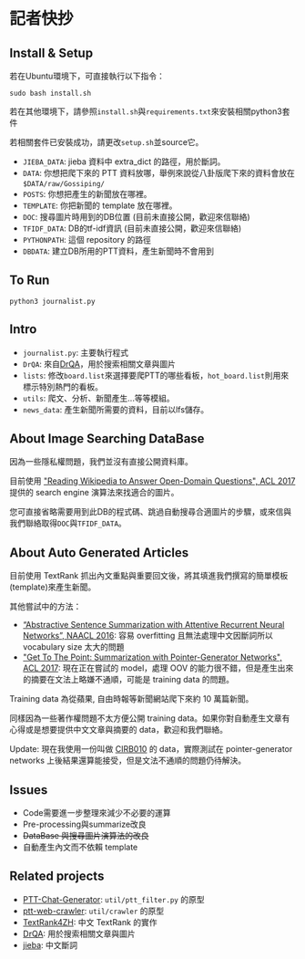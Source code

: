 # 記者快抄

## Install & Setup

若在Ubuntu環境下，可直接執行以下指令：

```
sudo bash install.sh
```

若在其他環境下，請參照`install.sh`與`requirements.txt`來安裝相關python3套件

若相關套件已安裝成功，請更改`setup.sh`並source它。

- `JIEBA_DATA`: jieba 資料中 extra_dict 的路徑，用於斷詞。
- `DATA`: 你想把爬下來的 PTT 資料放哪，舉例來說從八卦版爬下來的資料會放在 `$DATA/raw/Gossiping/`
- `POSTS`: 你想把產生的新聞放在哪裡。
- `TEMPLATE`: 你把新聞的 template 放在哪裡。
- `DOC`: 搜尋圖片時用到的DB位置 (目前未直接公開，歡迎來信聯絡)
- `TFIDF_DATA`: DB的tf-idf資訊 (目前未直接公開，歡迎來信聯絡)
- `PYTHONPATH`: 這個 repository 的路徑
- `DBDATA`: 建立DB所用的PTT資料，產生新聞時不會用到

## To Run

`python3 journalist.py`

## Intro

- `journalist.py`: 主要執行程式
- `DrQA`: 來自[DrQA](https://github.com/facebookresearch/DrQA)，用於搜索相關文章與圖片
- `lists`: 修改`board.list`來選擇要爬PTT的哪些看板，`hot_board.list`則用來標示特別熱門的看板。
- `utils`: 爬文、分析、新聞產生...等等模組。
- `news_data`: 產生新聞所需要的資料，目前以lfs儲存。

## About Image Searching DataBase

因為一些隱私權問題，我們並沒有直接公開資料庫。

目前使用 ["Reading Wikipedia to Answer Open-Domain Questions", ACL 2017](https://github.com/facebookresearch/DrQA) 提供的 search engine 演算法來找適合的圖片。

您可直接省略需要用到此DB的程式碼、跳過自動搜尋合適圖片的步驟，或來信與我們聯絡取得`DOC`與`TFIDF_DATA`。

## About Auto Generated Articles

目前使用 TextRank 抓出內文重點與重要回文後，將其填進我們撰寫的簡單模板(template)來產生新聞。

其他嘗試中的方法：

- [“Abstractive Sentence Summarization with Attentive Recurrent Neural Networks”, NAACL 2016](https://github.com/facebookarchive/NAMAS): 容易 overfitting 且無法處理中文因斷詞所以 vocabulary size 太大的問題
- ["Get To The Point: Summarization with Pointer-Generator Networks", ACL 2017](https://github.com/exe1023/pointer-generator): 現在正在嘗試的 model，處理 OOV 的能力很不錯，但是產生出來的摘要在文法上略嫌不通順，可能是 training data 的問題。

Training data 為從蘋果, 自由時報等新聞網站爬下來約 10 萬篇新聞。

同樣因為一些著作權問題不太方便公開 training data。如果你對自動產生文章有心得或是想要提供中文文章與摘要的 data，歡迎和我們聯絡。

Update: 現在我使用一份叫做 [CIRB010](kslab.km.nccu.edu.tw/xms/read_attach.php?id=150) 的 data，實際測試在 pointer-generator networks 上後結果還算能接受，但是文法不通順的問題仍待解決。

## Issues

- Code需要進一步整理來減少不必要的運算
- Pre-processing與summarize改良
- <strike>DataBase 與搜尋圖片演算法的改良</strike>
- 自動產生內文而不依賴 template

## Related projects

- [PTT-Chat-Generator](https://github.com/zake7749/PTT-Chat-Generator): `util/ptt_filter.py` 的原型
- [ptt-web-crawler](https://github.com/jwlin/ptt-web-crawler): `util/crawler` 的原型
- [TextRank4ZH](https://github.com/letiantian/TextRank4ZH): 中文 TextRank 的實作
- [DrQA](https://github.com/facebookresearch/DrQA): 用於搜索相關文章與圖片
- [jieba](https://github.com/fxsjy/jieba): 中文斷詞

